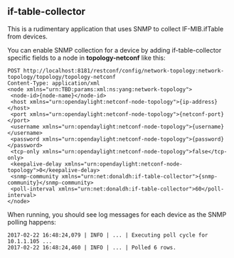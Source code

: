 if-table-collector
----

This is a rudimentary application that uses SNMP to collect IF-MIB.ifTable from devices.

You can enable SNMP collection for a device by adding if-table-collector specific fields to a
node in **topology-netconf** like this:

```
POST http://localhost:8181/restconf/config/network-topology:network-topology/topology/topology-netconf
Content-Type: application/xml
<node xmlns="urn:TBD:params:xml:ns:yang:network-topology">
 <node-id>{node-name}</node-id>
 <host xmlns="urn:opendaylight:netconf-node-topology">{ip-address}</host>
 <port xmlns="urn:opendaylight:netconf-node-topology">{netconf-port}</port>
 <username xmlns="urn:opendaylight:netconf-node-topology">{username}</username>
 <password xmlns="urn:opendaylight:netconf-node-topology">{password}</password>
 <tcp-only xmlns="urn:opendaylight:netconf-node-topology">false</tcp-only>
 <keepalive-delay xmlns="urn:opendaylight:netconf-node-topology">0</keepalive-delay>
 <snmp-community xmlns="urn:net:donaldh:if-table-collector">{snmp-community}</snmp-community>
 <poll-interval xmlns="urn:net:donaldh:if-table-collector">60</poll-interval>
</node>
```

When running, you should see log messages for each device as the SNMP polling happens:

```
2017-02-22 16:48:24,079 | INFO | ... | Executing poll cycle for 10.1.1.105 ...
2017-02-22 16:48:24,460 | INFO | ... | Polled 6 rows.
```
